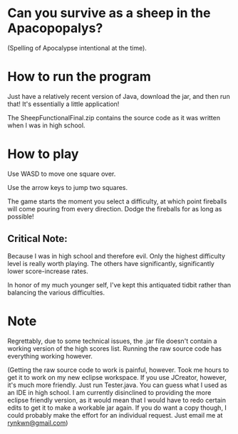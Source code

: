 # Can you survive as a sheep in the Apacopopalys?
(Spelling of Apocalypse intentional at the time).

# How to run the program
Just have a relatively recent version of Java, download the jar, and then run that!
It's essentially a little application!

The SheepFunctionalFinal.zip contains the source code as it was written when I was
in high school.

# How to play
Use WASD to move one square over.

Use the arrow keys to jump two squares.

The game starts the moment you select a difficulty, at which point fireballs will come pouring
from every direction. Dodge the fireballs for as long as possible!

## Critical Note:
Because I was in high school and therefore evil. Only the highest difficulty level
is really worth playing. The others have significantly, significantly lower score-increase
rates.

In honor of my much younger self, I've kept this antiquated tidbit rather than balancing
the various difficulties.

# Note
Regrettably, due to some technical issues, the .jar file doesn't contain a working
version of the high scores list. Running the raw source code has everything working
however.

(Getting the raw source code to work is painful, however.
Took me hours to get it to work on my new eclipse workspace. 
If you use JCreator, however, it's much more friendly. Just run Tester.java. 
You can guess what I used as an IDE in high school. 
I am currently disinclined to providing the more
eclipse friendly version, as it would mean that I would have to redo certain edits
to get it to make a workable jar again. If you do want a copy though, I could probably
make the effort for an individual request. Just email me at rynkwn@gmail.com)